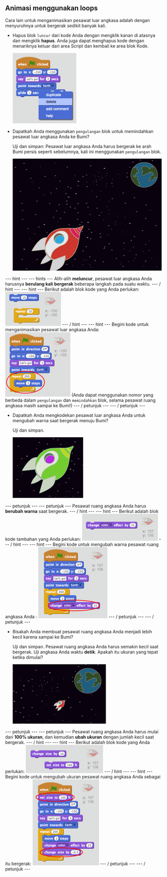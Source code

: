 ## Animasi menggunakan loops

Cara lain untuk menganimasikan pesawat luar angkasa adalah dengan menyuruhnya untuk bergerak sedikit banyak kali.

+ Hapus blok `luncur` dari kode Anda dengan mengklik kanan di atasnya dan mengklik **hapus**. Anda juga dapat menghapus kode dengan menariknya keluar dari area Script dan kembali ke area blok Kode.
    
    ![Menghapus blok geser](images/space-delete-glide.png)

+ Dapatkah Anda menggunakan `pengulangan` blok untuk memindahkan pesawat luar angkasa Anda ke Bumi?
    
    Uji dan simpan: Pesawat luar angkasa Anda harus bergerak ke arah Bumi persis seperti sebelumnya, kali ini menggunakan `pengulangan` blok.
    
    ![Menguji animasi spaceship](images/space-animate-stage.png)

\--- hint \--- \--- hints \--- Alih-alih **meluncur**, pesawat luar angkasa Anda harusnya **berulang kali** **bergerak** beberapa langkah pada suatu waktu. \--- / hint \--- \--- hint \--- Berikut adalah blok kode yang Anda perlukan: ![Blocks for an animated spaceship](images/space-repeat-blocks.png) \--- / hint \--- \--- hint \--- Begini kode untuk menganimasikan pesawat luar angkasa Anda: ![Code for an animated spaceship](images/space-repeat-code.png) (Anda dapat menggunakan nomor yang berbeda dalam `pengulangan` dan `memindahkan` blok, selama pesawat ruang angkasa masih sampai ke Bumi!) \--- / petunjuk \--- \--- / petunjuk \---

+ Dapatkah Anda mengkodekan pesawat luar angkasa Anda untuk mengubah warna saat bergerak menuju Bumi?
    
    Uji dan simpan.
    
    ![Menguji pesawat luar angkasa berubah warna](images/space-colour-test.png)

\--- petunjuk \--- \--- petunjuk \--- Pesawat ruang angkasa Anda harus **berubah warna** saat bergerak. \--- / hint \--- \--- hint \--- Berikut adalah blok kode tambahan yang Anda perlukan: ![Block for changing colour](images/space-colour-blocks.png) \--- / hint \--- \--- hint \--- Begini kode untuk mengubah warna pesawat ruang angkasa Anda : ![Code for an animated spaceship](images/space-colour-code.png) \--- / petunjuk \--- \--- / petunjuk \---

+ Bisakah Anda membuat pesawat ruang angkasa Anda menjadi lebih kecil karena sampai ke Bumi?
    
    Uji dan simpan. Pesawat ruang angkasa Anda harus semakin kecil saat bergerak. Uji angkasa Anda waktu **detik**. Apakah itu ukuran yang tepat ketika dimulai?
    
    ![Menguji pesawat luar angkasa yang menyusut](images/space-size-test.png)

\--- petunjuk \--- \--- petunjuk \--- Pesawat ruang angkasa Anda harus mulai dari **100% ukuran**, dan kemudian **ubah ukuran** dengan jumlah kecil saat bergerak. \--- / hint \--- \--- hint \--- Berikut adalah blok kode yang Anda perlukan: ![Blocks for changing size](images/space-size-blocks.png) \--- / hint \--- \--- hint \--- Begini kode untuk mengubah ukuran pesawat ruang angkasa Anda sebagai itu bergerak: ![Code for changing size](images/space-size-code.png) \--- / petunjuk \--- \--- / petunjuk \---